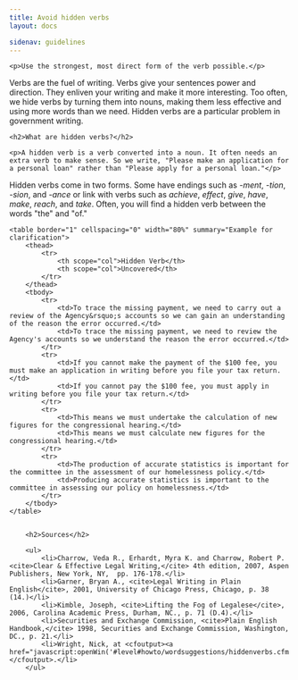 ```yaml
---
title: Avoid hidden verbs
layout: docs

sidenav: guidelines
---
```







	<p>Use the strongest, most direct form of the verb possible.</p>
<p>Verbs are the fuel of writing.  Verbs give your sentences power and direction. They enliven your writing and make it more interesting. Too often, we hide verbs by turning them into nouns, making them less effective and using more words than we need. Hidden verbs are a particular problem in government writing.</p>


	<h2>What are hidden verbs?</h2>

	<p>A hidden verb is a verb converted into a noun. It often needs an extra verb to make sense. So we write, "Please make an application for a personal loan" rather than "Please apply for a personal loan."</p>
<p>Hidden verbs come in two forms. Some have endings such as <em>-ment</em>, <em>-tion</em>, <em>-sion</em>, and <em>-ance</em> or link with verbs such as <em>achieve</em>, <em>effect</em>, <em>give</em>, <em>have</em>, <em>make</em>, <em>reach</em>, and <em>take</em>. Often, you will find a hidden verb between the words "the" and "of."</p>


	<table border="1" cellspacing="0" width="80%" summary="Example for clarification">
		<thead>
			<tr>
				<th scope="col">Hidden Verb</th>
				<th scope="col">Uncovered</th>
			</tr>
		</thead>
		<tbody>
			<tr>
				<td>To trace the missing payment, we need to carry out a review of the Agency&rsquo;s accounts so we can gain an understanding of the reason the error occurred.</td>
				<td>To trace the missing payment, we need to review the Agency's accounts so we understand the reason the error occurred.</td>
			</tr>
			<tr>
				<td>If you cannot make the payment of the $100 fee, you must make an application in writing before you file your tax return.</td>
				<td>If you cannot pay the $100 fee, you must apply in writing before you file your tax return.</td>
			</tr>
			<tr>
				<td>This means we must undertake the calculation of new figures for the congressional hearing.</td>
				<td>This means we must calculate new figures for the congressional hearing.</td>
			</tr>
			<tr>
				<td>The production of accurate statistics is important for the committee in the assessment of our homelessness policy.</td>
				<td>Producing accurate statistics is important to the committee in assessing our policy on homelessness.</td>
			</tr>
		</tbody>
	</table>


		<h2>Sources</h2>

		<ul>
			<li>Charrow, Veda R., Erhardt, Myra K. and Charrow, Robert P. <cite>Clear & Effective Legal Writing,</cite> 4th edition, 2007, Aspen Publishers, New York, NY,  pp. 176-178.</li>
			<li>Garner, Bryan A., <cite>Legal Writing in Plain English</cite>, 2001, University of Chicago Press, Chicago, p. 38 (14.)</li>
			<li>Kimble, Joseph, <cite>Lifting the Fog of Legalese</cite>, 2006, Carolina Academic Press, Durham, NC., p. 71 (D.4).</li>
			<li>Securities and Exchange Commission, <cite>Plain English Handbook,</cite> 1998, Securities and Exchange Commission, Washington, DC., p. 21.</li>
			<li>Wright, Nick, at <cfoutput><a href="javascript:openWin('#level#howto/wordsuggestions/hiddenverbs.cfm');">www.plainlanguage.gov/howto/wordsuggestions/hiddenverbs.cfm</a></cfoutput>.</li>
		</ul>

